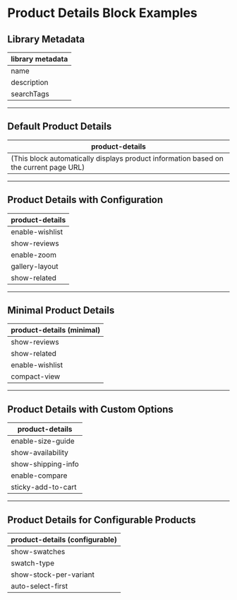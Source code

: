 # Product Details Block Examples

## Library Metadata
| library metadata |
|------------------|
| name | Product Details |
| description | Main product information display with images, price, options and add to cart |
| searchTags | product, PDP, details, commerce, shopping, product page |

---

## Default Product Details
| product-details |
|-----------------|
| (This block automatically displays product information based on the current page URL) |

---

## Product Details with Configuration
| product-details |
|-----------------|
| enable-wishlist | true |
| show-reviews | true |
| enable-zoom | true |
| gallery-layout | thumbnails-left |
| show-related | true |

---

## Minimal Product Details
| product-details (minimal) |
|---------------------------|
| show-reviews | false |
| show-related | false |
| enable-wishlist | false |
| compact-view | true |

---

## Product Details with Custom Options
| product-details |
|-----------------|
| enable-size-guide | true |
| show-availability | true |
| show-shipping-info | true |
| enable-compare | true |
| sticky-add-to-cart | true |

---

## Product Details for Configurable Products
| product-details (configurable) |
|--------------------------------|
| show-swatches | true |
| swatch-type | both |
| show-stock-per-variant | true |
| auto-select-first | false |